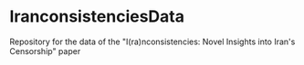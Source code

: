 # IranconsistenciesData
Repository for the data of the "I(ra)nconsistencies: Novel Insights into Iran's Censorship" paper
